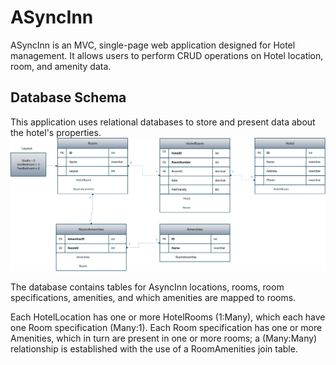 # ASyncInn

ASyncInn is an MVC, single-page web application designed for Hotel management. It allows users to perform CRUD operations on Hotel location, room, and amenity data. 



## Database Schema 
This application uses relational databases to store and present data about the hotel's properties. 
![Relational database schema](https://github.com/RickFlinn/AsyncInn/blob/master/SchemaAsyncInn.png)

The database contains tables for AsyncInn locations, rooms, room specifications, amenities, and which amenities are mapped to rooms.

Each HotelLocation has one or more HotelRooms (1:Many), which each have one Room specification (Many:1). Each Room specification has one or more Amenities, which in turn are present in one or more rooms; a (Many:Many) relationship is established with the use of a RoomAmenities join table. 



